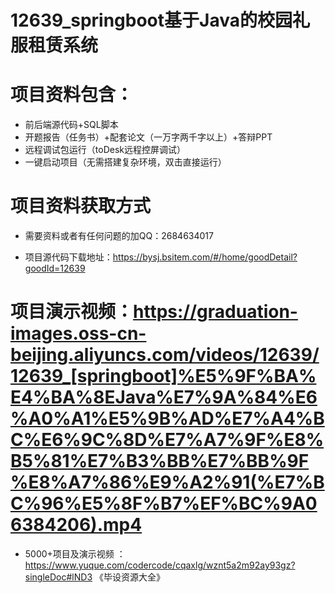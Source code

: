 #   12639_springboot基于Java的校园礼服租赁系统

#   项目资料包含：
*    前后端源代码+SQL脚本
*    开题报告（任务书）+配套论文（一万字两千字以上）+答辩PPT
*   远程调试包运行（toDesk远程控屏调试）
*   一键启动项目（无需搭建复杂环境，双击直接运行）


#   项目资料获取方式
*   需要资料或者有任何问题的加QQ：2684634017

*   项目源代码下载地址：https://bysj.bsitem.com/#/home/goodDetail?goodId=12639

#  项目演示视频：https://graduation-images.oss-cn-beijing.aliyuncs.com/videos/12639/12639_[springboot]%E5%9F%BA%E4%BA%8EJava%E7%9A%84%E6%A0%A1%E5%9B%AD%E7%A4%BC%E6%9C%8D%E7%A7%9F%E8%B5%81%E7%B3%BB%E7%BB%9F%E8%A7%86%E9%A2%91(%E7%BC%96%E5%8F%B7%EF%BC%9A06384206).mp4

*  5000+项目及演示视频 ：https://www.yuque.com/codercode/cqaxlg/wznt5a2m92ay93gz?singleDoc#lND3 《毕设资源大全》
